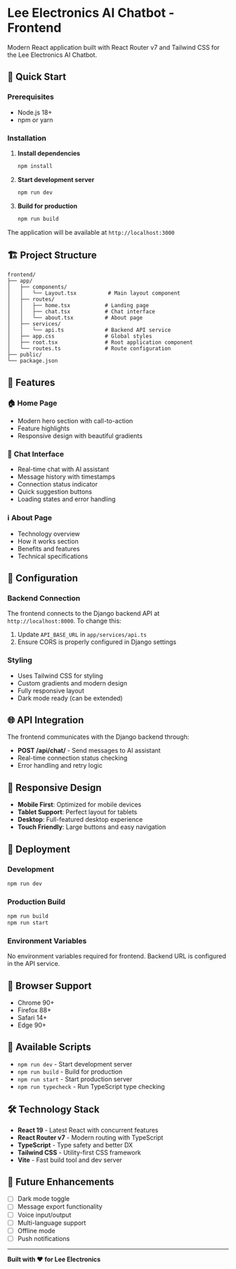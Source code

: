 # Lee Electronics AI Chatbot - Frontend

Modern React application built with React Router v7 and Tailwind CSS for the Lee Electronics AI Chatbot.

## 🚀 Quick Start

### Prerequisites
- Node.js 18+ 
- npm or yarn

### Installation

1. **Install dependencies**
   ```bash
   npm install
   ```

2. **Start development server**
   ```bash
   npm run dev
   ```

3. **Build for production**
   ```bash
   npm run build
   ```

The application will be available at `http://localhost:3000`

## 🏗️ Project Structure

```
frontend/
├── app/
│   ├── components/
│   │   └── Layout.tsx          # Main layout component
│   ├── routes/
│   │   ├── home.tsx           # Landing page
│   │   ├── chat.tsx           # Chat interface
│   │   └── about.tsx          # About page
│   ├── services/
│   │   └── api.ts             # Backend API service
│   ├── app.css                # Global styles
│   ├── root.tsx               # Root application component
│   └── routes.ts              # Route configuration
├── public/
└── package.json
```

## 🎨 Features

### 🏠 **Home Page**
- Modern hero section with call-to-action
- Feature highlights
- Responsive design with beautiful gradients

### 💬 **Chat Interface**
- Real-time chat with AI assistant
- Message history with timestamps
- Connection status indicator
- Quick suggestion buttons
- Loading states and error handling

### ℹ️ **About Page**
- Technology overview
- How it works section
- Benefits and features
- Technical specifications

## 🔧 Configuration

### Backend Connection
The frontend connects to the Django backend API at `http://localhost:8000`. To change this:

1. Update `API_BASE_URL` in `app/services/api.ts`
2. Ensure CORS is properly configured in Django settings

### Styling
- Uses Tailwind CSS for styling
- Custom gradients and modern design
- Fully responsive layout
- Dark mode ready (can be extended)

## 🌐 API Integration

The frontend communicates with the Django backend through:

- **POST /api/chat/** - Send messages to AI assistant
- Real-time connection status checking
- Error handling and retry logic

## 📱 Responsive Design

- **Mobile First**: Optimized for mobile devices
- **Tablet Support**: Perfect layout for tablets
- **Desktop**: Full-featured desktop experience
- **Touch Friendly**: Large buttons and easy navigation

## 🚀 Deployment

### Development
```bash
npm run dev
```

### Production Build
```bash
npm run build
npm run start
```

### Environment Variables
No environment variables required for frontend. Backend URL is configured in the API service.

## 🎯 Browser Support

- Chrome 90+
- Firefox 88+
- Safari 14+
- Edge 90+

## 📝 Available Scripts

- `npm run dev` - Start development server
- `npm run build` - Build for production
- `npm run start` - Start production server
- `npm run typecheck` - Run TypeScript type checking

## 🛠️ Technology Stack

- **React 19** - Latest React with concurrent features
- **React Router v7** - Modern routing with TypeScript
- **TypeScript** - Type safety and better DX
- **Tailwind CSS** - Utility-first CSS framework
- **Vite** - Fast build tool and dev server

## 🔮 Future Enhancements

- [ ] Dark mode toggle
- [ ] Message export functionality
- [ ] Voice input/output
- [ ] Multi-language support
- [ ] Offline mode
- [ ] Push notifications

---

**Built with ❤️ for Lee Electronics**
